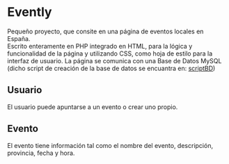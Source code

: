 # Evently
Pequeño proyecto, que consite en una página de eventos locales en España.  
Escrito enteramente en PHP integrado en HTML, para la lógica y funcionalidad de la página y utilizando CSS, como hoja de estilo para la interfaz de usuario.
La página se comunica con una Base de Datos MySQL (dicho script de creación de la base de datos se encuantra en: [scriptBD](scriptBD))


## Usuario
El usuario puede apuntarse a un evento o crear uno propio.

## Evento
El evento tiene información tal como el nombre del evento, descripción, provincia, fecha y hora.
